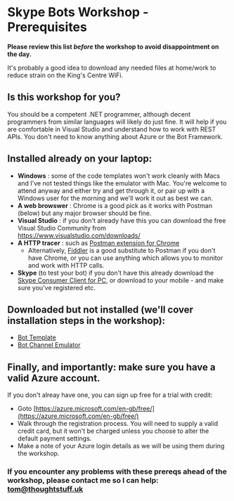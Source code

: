 
# Skype Bots Workshop - Prerequisites

__Please review this list *before* the workshop to avoid disappointment on the day.__ 

It's probably a good idea to download any needed files at home/work to reduce strain on the King's Centre WiFi.

Is this workshop for you?
------------
You should be a competent .NET programmer, although decent programmers from similar languages will likely do just fine. It will help if you are comfortable in Visual Studio and understand how to work with REST APIs. You don't need to know anything about Azure or the Bot Framework.

Installed already on your laptop:
------------
* __Windows__ : some of the code templates won't work cleanly with Macs and I've not tested things like the emulator with Mac. You're welcome to attend anyway and either try and get through it, or pair up with a Windows user for the morning and we'll work it out as best we can.
* __A web browswer__ : Chrome is a good pick as it works with Postman (below) but any major browser should be fine.
* __Visual Studio__ : if you don't already have this you can download the free Visual Studio Community from https://www.visualstudio.com/downloads/
* __A HTTP tracer__ : such as [Postman extension for Chrome](https://chrome.google.com/webstore/detail/postman/fhbjgbiflinjbdggehcddcbncdddomop?hl=en)
  * Alternatively, [Fiddler](http://www.telerik.com/fiddler) is a good substitute to Postman if you don't have Chrome, or you can use anything which allows you to monitor and work with HTTP calls.
* __Skype__ (to test your bot) if you don't have this already download the [Skype Consumer Client for PC](https://www.skype.com/en/download-skype/skype-for-computer/), or download to your mobile - and make sure you've registered etc.
  
  
Downloaded but not installed (we'll cover installation steps in the workshop):
------------
* [Bot Template](aka.ms/bf-bc-vstemplate)
* [Bot Channel Emulator](https://emulator.botframework.com/)


Finally, and importantly: make sure you have a valid Azure account.
------------

If you don't alreay have one, you can sign up free for a trial with credit:

* Goto [https://azure.microsoft.com/en-gb/free/](https://azure.microsoft.com/en-gb/free/)
* Walk through the registration process. You will need to supply a valid credit card, but it won't be charged unless you choose to alter the default payment settings.
* Make a note of your Azure login details as we will be using them during the workshop.

### If you encounter any problems with these prereqs ahead of the workshop, please contact me so I can help: [tom@thoughtstuff.uk](mailto:tom@thoughtstuff.co.uk)


